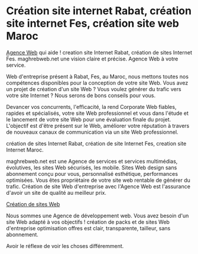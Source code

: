 <H1>Création site internet Rabat, création site internet Fes,
création site web Maroc</H1>
<a href="http://www.maghrebweb.net">Agence Web</a> qui aide ! creation site Internet Rabat, création de sites Internet Fes.
maghrebweb.net une vision claire et précise. Agence Web à votre service.

Web d'entreprise présent à Rabat, Fes, au Maroc, nous mettons toutes nos compétences disponibles pour la conception de votre site Web.
Vous avez un projet de création d'un site Web ?
Vous voulez générer du trafic vers votre site Internet ? Nous serons de bons conseils pour vous.

Devancer vos concurrents, l'efficacité, la rend Corporate Web fiables, rapides et spécialisés, votre site Web professionnel et vous dans l'étude et le lancement de votre site Web pour une évaluation finale du projet.
L'objectif est d'être présent sur le Web, améliorer votre réputation à travers de nouveaux canaux de communication via un site Web professionnel.

création de sites Internet Rabat, création de site Internet Fes, creation site Internet Maroc.

maghrebweb.net est une Agence de services et services multimédias, évolutives, les sites Web sécurisés, les mobile.
Sites Web design sans abonnement conçu pour vous, personnalisé esthétique, performances optimisées.
Vous êtes propriètaire de votre site web rentable de générer du trafic. Création de site Web d'entreprise avec l'Agence Web est l'assurance d'avoir un site de qualité au meilleur prix.

<a href="http://www.maghrebweb.net">Création de sites Web</a>

Nous sommes une Agence de développement web. Vous avez besoin d'un site Web adapté à vos objectifs ! création de packs et de sites Web d'entreprise optimisation offres est clair, transparente, tailleur, sans abonnement.

Avoir le réflexe de voir les choses différemment.
